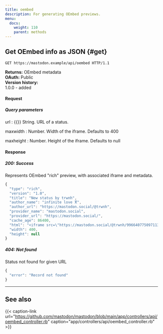 ```yaml
---
title: oembed
description: For generating OEmbed previews.
menu:
  docs:
    weight: 110
    parent: methods
---
```


## Get OEmbed info as JSON {#get}

```http
GET https://mastodon.example/api/oembed HTTP/1.1
```

**Returns:** OEmbed metadata\
**OAuth:** Public\
**Version history:**\
1.0.0 - added

#### Request
##### Query parameters

url
: {{<required>}} String. URL of a status.

maxwidth
: Number. Width of the iframe. Defaults to 400

maxheight
: Number. Height of the iframe. Defaults to null

#### Response
##### 200: Success

Represents OEmbed "rich" preview, with associated iframe and metadata.

```javascript
{
  "type": "rich",
  "version": "1.0",
  "title": "New status by trwnh",
  "author_name": "infinite love ⴳ",
  "author_url": "https://mastodon.social/@trwnh",
  "provider_name": "mastodon.social",
  "provider_url": "https://mastodon.social/",
  "cache_age": 86400,
  "html": "<iframe src=\"https://mastodon.social/@trwnh/99664077509711321/embed\" class=\"mastodon-embed\" style=\"max-width: 100%; border: 0\" width=\"400\" allowfullscreen=\"allowfullscreen\"></iframe><script src=\"https://mastodon.social/embed.js\" async=\"async\"></script>",
  "width": 400,
  "height": null
}
```

##### 404: Not found

Status not found for given URL

```javascript
{
  "error": "Record not found"
}
```

---

## See also

{{< caption-link url="https://github.com/mastodon/mastodon/blob/main/app/controllers/api/oembed_controller.rb" caption="app/controllers/api/oembed_controller.rb" >}}